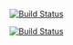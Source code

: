 [![Build Status](http://35.238.179.221:8080/buildStatus/icon?job=instavote%2Fresult-build&subject=Build)](http://35.238.179.221:8080/job/instavote/job/result-build/)

[![Build Status](http://35.238.179.221:8080/buildStatus/icon?job=instavote%2Fresult-test&subject=UnitTest)](http://35.238.179.221:8080/job/instavote/job/result-test/)
